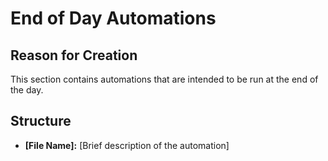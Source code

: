 # End of Day Automations

## Reason for Creation

This section contains automations that are intended to be run at the end of the day.

## Structure

*   **[File Name]:** [Brief description of the automation]
